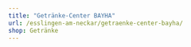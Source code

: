 ```yaml
---
title: "Getränke-Center BAYHA"
url: /esslingen-am-neckar/getraenke-center-bayha/
shop: Getränke
---
```

